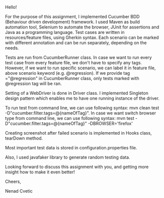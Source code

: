 Hello!

For the purpose of this assignment, I implemented Cucumber BDD (Behaviour driven development) framework. I used Maven as build automation tool, Selenium to automate the browser, JUnit for assertions and Java as a programming language. 
Test cases are written in resources/feature files, using Gherkin syntax. Each scenario can be marked with different annotation and can be run separately, depending on the needs.

Tests are run from CucumberRunner class. In case we want to run every test case from every feature file, we don't have to specify any tags. However, if we want to run specific scenario, we can label it in feature file, above scenario keyword (e.g. @regression). If we provide tag ="@regression" in CucumberRunner class, only tests marked with @regression tag will be ran.

Setting of a WebDriver is done in Driver class. I implemented Singleton design pattern which enables me to have one running instance of the driver.

To run test from command line, we can use following syntax: mvn clean test -D"cucumber.filter.tags=@{nameOfTag}". In case we want switch browser type from command line, we can use following syntax: mvn test -D"cucumber.filter.tags=@{nameOfTag}" -DBROWSER='firefox'

Creating screenshot after failed scenario is implemented in Hooks class, tearDown method.

Most important test data is stored in configuration.properties file.

Also, I used javafaker library to generate random testing data.

Looking forward to discuss this assignment with you, and getting more insight how to make it even better!

Cheers,

Nenad Cvetic
